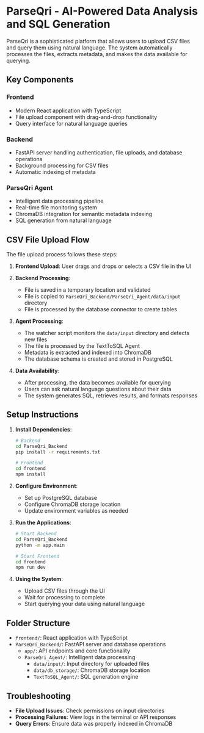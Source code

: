 # ParseQri - AI-Powered Data Analysis and SQL Generation

ParseQri is a sophisticated platform that allows users to upload CSV files and query them using natural language. The system automatically processes the files, extracts metadata, and makes the data available for querying.

## Key Components

### Frontend
- Modern React application with TypeScript
- File upload component with drag-and-drop functionality
- Query interface for natural language queries

### Backend
- FastAPI server handling authentication, file uploads, and database operations
- Background processing for CSV files
- Automatic indexing of metadata

### ParseQri Agent
- Intelligent data processing pipeline
- Real-time file monitoring system
- ChromaDB integration for semantic metadata indexing
- SQL generation from natural language

## CSV File Upload Flow

The file upload process follows these steps:

1. **Frontend Upload**: User drags and drops or selects a CSV file in the UI
2. **Backend Processing**: 
   - File is saved in a temporary location and validated
   - File is copied to `ParseQri_Backend/ParseQri_Agent/data/input` directory
   - File is processed by the database connector to create tables

3. **Agent Processing**:
   - The watcher script monitors the `data/input` directory and detects new files
   - The file is processed by the TextToSQL Agent
   - Metadata is extracted and indexed into ChromaDB
   - The database schema is created and stored in PostgreSQL

4. **Data Availability**:
   - After processing, the data becomes available for querying
   - Users can ask natural language questions about their data
   - The system generates SQL, retrieves results, and formats responses

## Setup Instructions

1. **Install Dependencies**:
   ```bash
   # Backend
   cd ParseQri_Backend
   pip install -r requirements.txt
   
   # Frontend
   cd frontend
   npm install
   ```

2. **Configure Environment**:
   - Set up PostgreSQL database
   - Configure ChromaDB storage location
   - Update environment variables as needed

3. **Run the Applications**:
   ```bash
   # Start Backend
   cd ParseQri_Backend
   python -m app.main
   
   # Start Frontend
   cd frontend
   npm run dev
   ```

4. **Using the System**:
   - Upload CSV files through the UI
   - Wait for processing to complete
   - Start querying your data using natural language

## Folder Structure

- `frontend/`: React application with TypeScript
- `ParseQri_Backend/`: FastAPI server and database operations
  - `app/`: API endpoints and core functionality
  - `ParseQri_Agent/`: Intelligent data processing
    - `data/input/`: Input directory for uploaded files
    - `data/db_storage/`: ChromaDB storage location
    - `TextToSQL_Agent/`: SQL generation engine

## Troubleshooting

- **File Upload Issues**: Check permissions on input directories
- **Processing Failures**: View logs in the terminal or API responses
- **Query Errors**: Ensure data was properly indexed in ChromaDB 